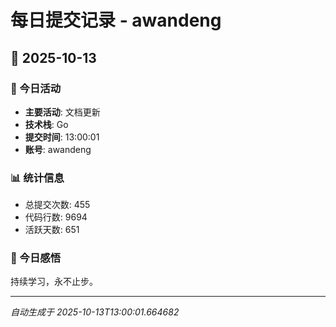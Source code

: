 # 每日提交记录 - awandeng

## 📅 2025-10-13

### 🎯 今日活动
- **主要活动**: 文档更新
- **技术栈**: Go
- **提交时间**: 13:00:01
- **账号**: awandeng

### 📊 统计信息
- 总提交次数: 455
- 代码行数: 9694
- 活跃天数: 651

### 💭 今日感悟
持续学习，永不止步。

---
*自动生成于 2025-10-13T13:00:01.664682*
